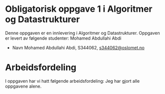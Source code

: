 # Obligatorisk oppgave 1 i Algoritmer og Datastrukturer

Denne oppgaven er en innlevering i Algoritmer og Datastrukturer. 
Oppgaven er levert av følgende studenter: Mohamed Abdullahi Abdi
* Navn Mohamed Abdullahi Abdi, S344062, s344062@oslomet.no

# Arbeidsfordeling

I oppgaven har vi hatt følgende arbeidsfordeling: Jeg har gjort alle oppgavene alene.


